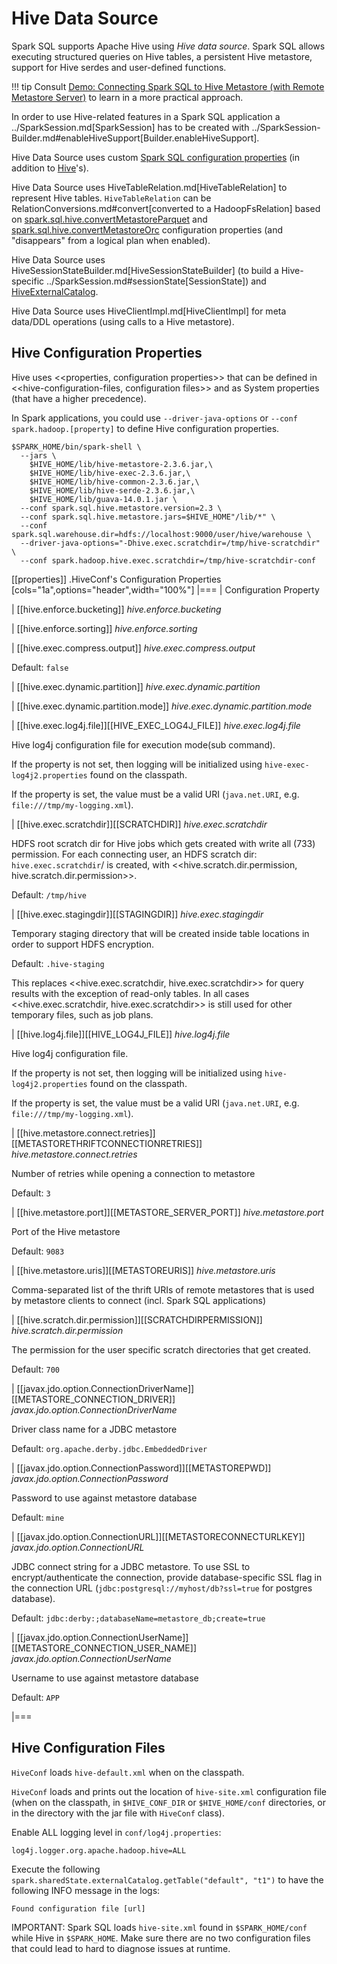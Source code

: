# Hive Data Source

Spark SQL supports Apache Hive using *Hive data source*. Spark SQL allows executing structured queries on Hive tables, a persistent Hive metastore, support for Hive serdes and user-defined functions.

!!! tip
    Consult [Demo: Connecting Spark SQL to Hive Metastore (with Remote Metastore Server)](../demo/connecting-spark-sql-to-hive-metastore.md) to learn in a more practical approach.

In order to use Hive-related features in a Spark SQL application a ../SparkSession.md[SparkSession] has to be created with ../SparkSession-Builder.md#enableHiveSupport[Builder.enableHiveSupport].

Hive Data Source uses custom [Spark SQL configuration properties](../configuration-properties.md) (in addition to [Hive](#hive-configuration-properties)'s).

Hive Data Source uses HiveTableRelation.md[HiveTableRelation] to represent Hive tables. `HiveTableRelation` can be RelationConversions.md#convert[converted to a HadoopFsRelation] based on [spark.sql.hive.convertMetastoreParquet](configuration-properties.md#spark.sql.hive.convertMetastoreParquet) and [spark.sql.hive.convertMetastoreOrc](configuration-properties.md#spark.sql.hive.convertMetastoreOrc) configuration properties (and "disappears" from a logical plan when enabled).

Hive Data Source uses HiveSessionStateBuilder.md[HiveSessionStateBuilder] (to build a Hive-specific ../SparkSession.md#sessionState[SessionState]) and [HiveExternalCatalog](HiveExternalCatalog.md).

Hive Data Source uses HiveClientImpl.md[HiveClientImpl] for meta data/DDL operations (using calls to a Hive metastore).

## Hive Configuration Properties

Hive uses <<properties, configuration properties>> that can be defined in <<hive-configuration-files, configuration files>> and as System properties (that have a higher precedence).

In Spark applications, you could use `--driver-java-options` or `--conf spark.hadoop.[property]` to define Hive configuration properties.

```shell
$SPARK_HOME/bin/spark-shell \
  --jars \
    $HIVE_HOME/lib/hive-metastore-2.3.6.jar,\
    $HIVE_HOME/lib/hive-exec-2.3.6.jar,\
    $HIVE_HOME/lib/hive-common-2.3.6.jar,\
    $HIVE_HOME/lib/hive-serde-2.3.6.jar,\
    $HIVE_HOME/lib/guava-14.0.1.jar \
  --conf spark.sql.hive.metastore.version=2.3 \
  --conf spark.sql.hive.metastore.jars=$HIVE_HOME"/lib/*" \
  --conf spark.sql.warehouse.dir=hdfs://localhost:9000/user/hive/warehouse \
  --driver-java-options="-Dhive.exec.scratchdir=/tmp/hive-scratchdir" \
  --conf spark.hadoop.hive.exec.scratchdir=/tmp/hive-scratchdir-conf
```

[[properties]]
.HiveConf's Configuration Properties
[cols="1a",options="header",width="100%"]
|===
| Configuration Property

| [[hive.enforce.bucketing]] *hive.enforce.bucketing*

| [[hive.enforce.sorting]] *hive.enforce.sorting*

| [[hive.exec.compress.output]] *hive.exec.compress.output*

Default: `false`

| [[hive.exec.dynamic.partition]] *hive.exec.dynamic.partition*

| [[hive.exec.dynamic.partition.mode]] *hive.exec.dynamic.partition.mode*

| [[hive.exec.log4j.file]][[HIVE_EXEC_LOG4J_FILE]] *hive.exec.log4j.file*

Hive log4j configuration file for execution mode(sub command).

If the property is not set, then logging will be initialized using `hive-exec-log4j2.properties` found on the classpath.

If the property is set, the value must be a valid URI (`java.net.URI`, e.g. `file:///tmp/my-logging.xml`).

| [[hive.exec.scratchdir]][[SCRATCHDIR]] *hive.exec.scratchdir*

HDFS root scratch dir for Hive jobs which gets created with write all (733) permission. For each connecting user, an HDFS scratch dir: `hive.exec.scratchdir`/<username> is created, with <<hive.scratch.dir.permission, hive.scratch.dir.permission>>.

Default: `/tmp/hive`

| [[hive.exec.stagingdir]][[STAGINGDIR]] *hive.exec.stagingdir*

Temporary staging directory that will be created inside table locations in order to support HDFS encryption.

Default: `.hive-staging`

This replaces <<hive.exec.scratchdir, hive.exec.scratchdir>> for query results with the exception of read-only tables. In all cases <<hive.exec.scratchdir, hive.exec.scratchdir>> is still used for other temporary files, such as job plans.

| [[hive.log4j.file]][[HIVE_LOG4J_FILE]] *hive.log4j.file*

Hive log4j configuration file.

If the property is not set, then logging will be initialized using `hive-log4j2.properties` found on the classpath.

If the property is set, the value must be a valid URI (`java.net.URI`, e.g. `file:///tmp/my-logging.xml`).

| [[hive.metastore.connect.retries]][[METASTORETHRIFTCONNECTIONRETRIES]] *hive.metastore.connect.retries*

Number of retries while opening a connection to metastore

Default: `3`

| [[hive.metastore.port]][[METASTORE_SERVER_PORT]] *hive.metastore.port*

Port of the Hive metastore

Default: `9083`

| [[hive.metastore.uris]][[METASTOREURIS]] *hive.metastore.uris*

Comma-separated list of the thrift URIs of remote metastores that is used by metastore clients to connect (incl. Spark SQL applications)

| [[hive.scratch.dir.permission]][[SCRATCHDIRPERMISSION]] *hive.scratch.dir.permission*

The permission for the user specific scratch directories that get created.

Default: `700`

| [[javax.jdo.option.ConnectionDriverName]][[METASTORE_CONNECTION_DRIVER]] *javax.jdo.option.ConnectionDriverName*

Driver class name for a JDBC metastore

Default: `org.apache.derby.jdbc.EmbeddedDriver`

| [[javax.jdo.option.ConnectionPassword]][[METASTOREPWD]] *javax.jdo.option.ConnectionPassword*

Password to use against metastore database

Default: `mine`

| [[javax.jdo.option.ConnectionURL]][[METASTORECONNECTURLKEY]] *javax.jdo.option.ConnectionURL*

JDBC connect string for a JDBC metastore. To use SSL to encrypt/authenticate the connection, provide database-specific SSL flag in the connection URL (`jdbc:postgresql://myhost/db?ssl=true` for postgres database).

Default: `jdbc:derby:;databaseName=metastore_db;create=true`

| [[javax.jdo.option.ConnectionUserName]][[METASTORE_CONNECTION_USER_NAME]] *javax.jdo.option.ConnectionUserName*

Username to use against metastore database

Default: `APP`

|===

## Hive Configuration Files

`HiveConf` loads `hive-default.xml` when on the classpath.

`HiveConf` loads and prints out the location of `hive-site.xml` configuration file (when on the classpath, in `$HIVE_CONF_DIR` or `$HIVE_HOME/conf` directories, or in the directory with the jar file with `HiveConf` class).

Enable ALL logging level in `conf/log4j.properties`:

```
log4j.logger.org.apache.hadoop.hive=ALL
```

Execute the following `spark.sharedState.externalCatalog.getTable("default", "t1")` to have the following INFO message in the logs:

```
Found configuration file [url]
```

IMPORTANT: Spark SQL loads `hive-site.xml` found in `$SPARK_HOME/conf` while Hive in `$SPARK_HOME`. Make sure there are no two configuration files that could lead to hard to diagnose issues at runtime.

